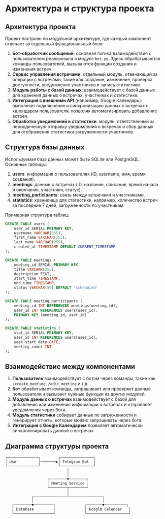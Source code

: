 # Архитектура и структура проекта

## Архитектура проекта

Проект построен по модульной архитектуре, где каждый компонент отвечает за отдельный функциональный блок:

1. **Бот-обработчик сообщений**: основная логика взаимодействия с пользователем реализована в модуле `bot.py`. Здесь обрабатываются команды пользователей, вызываются функции создания и изменения встреч.
2. **Сервис управления встречами**: отдельный модуль, отвечающий за операции с встречами, такие как создание, изменение, проверка доступности, уведомление участников и запись статистики.
3. **Модуль работы с базой данных**: взаимодействует с базой данных для хранения данных о встречах, участниках и статистике.
4. **Интеграция с внешними API** (например, Google Календарь): выполняет подключение и синхронизацию данных о встречах с календарем пользователя, позволяя автоматизировать добавление встреч.
5. **Обработка уведомлений и статистики**: модуль, ответственный за периодическую отправку уведомлений о встречах и сбор данных для отображения статистики загруженности участников.

## Структура базы данных

Используемая база данных может быть SQLite или PostgreSQL. Основные таблицы:

1. **users**: информация о пользователях (ID, username, имя, время создания).
2. **meetings**: данные о встречах (ID, название, описание, время начала и окончания, участники, статус).
3. **meeting_participants**: связь между встречами и участниками.
4. **statistics**: хранилище для статистики, например, количество встреч за последние 7 дней, загруженность по участникам.

Примерная структура таблиц:
```sql
CREATE TABLE users (
    user_id SERIAL PRIMARY KEY,
    username VARCHAR(255),
    first_name VARCHAR(255),
    last_name VARCHAR(255),
    created_at TIMESTAMP DEFAULT CURRENT_TIMESTAMP
);

CREATE TABLE meetings (
    meeting_id SERIAL PRIMARY KEY,
    title VARCHAR(255),
    description TEXT,
    start_time TIMESTAMP,
    end_time TIMESTAMP,
    status VARCHAR(50) DEFAULT 'scheduled'
);

CREATE TABLE meeting_participants (
    meeting_id INT REFERENCES meetings(meeting_id),
    user_id INT REFERENCES users(user_id),
    PRIMARY KEY (meeting_id, user_id)
);

CREATE TABLE statistics (
    stat_id SERIAL PRIMARY KEY,
    user_id INT REFERENCES users(user_id),
    week_start_date DATE,
    meeting_count INT
);
```

## Взаимодействие между компонентами

1. **Пользователь** взаимодействует с ботом через команды, такие как `/create_meeting`, `/edit_meeting` и т.д.
2. **Бот** обрабатывает команды, запрашивает или проверяет данные пользователя и вызывает нужные функции из других модулей.
3. **Модуль данных о встречах** взаимодействует с базой для добавления или изменения информации о встречах и отправляет уведомления через бота.
4. **Модуль статистики** собирает данные по загруженности и генерирует отчеты, которые можно запрашивать через бота.
5. **Интеграция с Google Календарем** позволяет автоматически синхронизировать данные о встречах.

## Диаграмма структуры проекта

```
┌──────────────┐        ┌───────────────┐
│ User         │───────▶│ Telegram Bot  │
└──────────────┘        └───────────────┘
                            │
                            │
                   ┌────────▼────────┐
                   │ Meeting Service │
                   └────────┬────────┘
                            │
            ┌───────────────┴───────────────┐
            │                               │
   ┌────────▼─────────┐             ┌───────▼──────────┐
   │ Database         │             │ Google Calendar   │
   └──────────────────┘             └───────────────────┘
```
